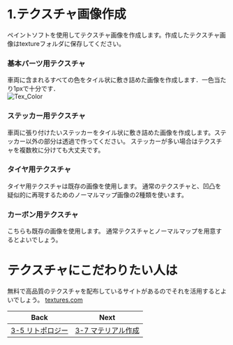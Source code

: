 # 1.テクスチャ画像作成
ペイントソフトを使用してテクスチャ画像を作成します。作成したテクスチャ画像はtextureフォルダに保存してください。 
### 基本パーツ用テクスチャ  
車両に含まれるすべての色をタイル状に敷き詰めた画像を作成します．一色当たり1pxで十分です．  
![Tex_Color](https://user-images.githubusercontent.com/81402033/138588051-909b42a6-5084-42fb-a7a7-e91d6112e98a.png)  
### ステッカー用テクスチャ
車両に張り付けたいステッカーをタイル状に敷き詰めた画像を作成します。ステッカー以外の部分は透過で作ってください。
ステッカーが多い場合はテクスチャを複数枚に分けても大丈夫です。

### タイヤ用テクスチャ
タイヤ用テクスチャは既存の画像を使用します。
通常のテクスチャと、凹凸を疑似的に再現するためのノーマルマップ画像の2種類を使います。  

### カーボン用テクスチャ
こちらも既存の画像を使用します。
通常テクスチャとノーマルマップを用意するとよいでしょう。

# テクスチャにこだわりたい人は
無料で高品質のテクスチャを配布しているサイトがあるのでそれを活用するとよいでしょう。
[textures.com](https://www.textures.com/)  

| Back | Next |
|:---:|:---:|
| [3-5 リトポロジー](https://github.com/JSAE-ARCHIVES/MOD-Tutorial/blob/main/3%E7%AB%A0%203D%E3%83%A2%E3%83%87%E3%83%AB%E3%81%AE%E4%BD%9C%E6%88%90/3-5%20blender%E3%82%A2%E3%83%89%E3%82%AA%E3%83%B3%E3%82%92%E4%BD%BF%E7%94%A8%E3%81%97%E3%81%9F%E3%83%AA%E3%83%88%E3%83%9D%E3%83%AD%E3%82%B8%E3%83%BC.md) | [3-7 マテリアル作成](https://github.com/JSAE-ARCHIVES/MOD-Tutorial/blob/main/3%E7%AB%A0%203D%E3%83%A2%E3%83%87%E3%83%AB%E3%81%AE%E4%BD%9C%E6%88%90/3-7%20%E3%83%9E%E3%83%86%E3%83%AA%E3%82%A2%E3%83%AB%E4%BD%9C%E6%88%90.md) |
